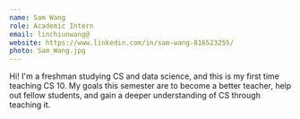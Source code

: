 ```yaml
---
name: Sam Wang
role: Academic Intern
email: linchiunwang@
website: https://www.linkedin.com/in/sam-wang-816523255/
photo: Sam_Wang.jpg
---
```

Hi! I'm a freshman studying CS and data science, and this is my first time teaching CS 10. My goals this semester are to become a better teacher, help out fellow students, and gain a deeper understanding of CS through teaching it. 
